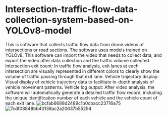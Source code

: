 # Intersection-traffic-flow-data-collection-system-based-on-YOLOv8-model
This is software that collects traffic flow data from drone videos of intersections or road sections. The software uses models trained on YOLOv8. This software can import the video that needs to collect data, and export the video after data collection and the traffic volume collected.
Intersection exit count: In traffic flow analysis, exit lanes at each intersection are visually represented in different colors to clearly show the volume of traffic passing through that exit lane.
Vehicle trajectory display: Visual display of vehicle trajectory data to facilitate in-depth analysis of vehicle movement patterns. 
Vehicle log output: After video analysis, the software will automatically generate a detailed traffic flow record, including the unique identification number of each vehicle and the vehicle count of each exit lane.
![bcfab6688d2489c1b0cbacc23716a75](https://github.com/user-attachments/assets/adea4436-c1e0-42bd-9945-f474fbd02934)
![7cdf08848bb40138ac2a20637b55294](https://github.com/user-attachments/assets/ca2fa017-2dc0-4d9e-a233-b2b8058af92f)
